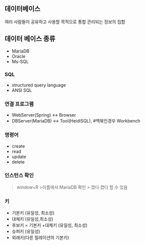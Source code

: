 ## 데이터베이스

여러 사람들이 공유하고 사용할 목적으로 통합 관리되는 정보의 집합



## 데이터 베이스 종류

- MariaDB
- Oracle
- Ms-SQL



### SQL

- structured query language
- ANSI SQL



### 연결 프로그램

- WebServer(Spring) <-> Browser
- DBServer(MariaDB) <-> Tool(HeidiSQL),  #맥북인경우 Workbench



### 명령어

- create
- read
- update
- delete



### 인스턴스 확인

> window+R >이름에서 MariaDB 확인 > 껐다 켰다 할 수 있음



### 키

- 기본키 (유일성, 최소성)
- 대체키 (유일성,최소성)
- 후보키 = 기본키 +대체키  (유일성, 최소성)
- 슈퍼키 (유일성)
- 외래키(다른 릴레이션의 기본키)

